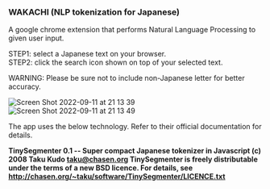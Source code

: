 ### WAKACHI (NLP tokenization for Japanese)
A google chrome extension that performs Natural Language Processing to given user input.

STEP1: select a Japanese text on your browser.<br/>
STEP2: click the search icon shown on top of your selected text.<br/>

WARNING: Please be sure not to include non-Japanese letter for better accuracy.<br/>

![Screen Shot 2022-09-11 at 21 13 39](https://user-images.githubusercontent.com/64245507/189753724-4c5c3f6d-57ea-48ff-89e3-f951d6ab28de.png)
![Screen Shot 2022-09-11 at 21 13 49](https://user-images.githubusercontent.com/64245507/189753734-9dcd2f6d-9336-4431-8316-4ba1cee986a5.png)

The app uses the below technology. Refer to their official documentation for details.

**TinySegmenter 0.1 -- Super compact Japanese tokenizer in Javascript
(c) 2008 Taku Kudo <taku@chasen.org>
TinySegmenter is freely distributable under the terms of a new BSD licence.
For details, see http://chasen.org/~taku/software/TinySegmenter/LICENCE.txt**
